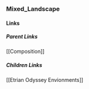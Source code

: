 ### Mixed_Landscape
#### Links
##### Parent Links
[[Composition]]
##### Children Links
[[Etrian Odyssey Envionments]]

